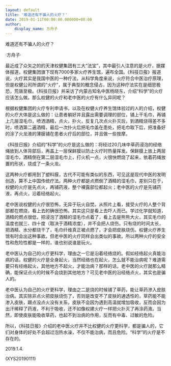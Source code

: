 ```yaml
---
layout: default
title: '难道还有不骗人的火疗？'
date: 2019-01-11T00:00:00.000000+08:00
author:
    display_name: 方舟子
---
```


难道还有不骗人的火疗？

·方舟子·

最近成了众矢之的的天津权健集团有三大“法宝”，其中最引人注意的是火疗，据媒体报道，权健集团旗下现有7000多家火疗养生馆，遍布全国。《科技日报》报道说，火疗其实是我国中医的一种疗法，从科学角度来说，火疗符合中医治疗原理，但是权健公司所谓的“火疗”，属于典型的概念侵占，因为这种疗法实在是细思极恐，荒唐至极。《科技日报》并采访了内蒙古知名中医杨晓东，介绍“科学”的火疗应该怎么做。那么权健的火疗和老中医的火疗有什么异同呢？

根据权健集团的火疗专利申请书，以及在权健火疗养生馆体验过的人的介绍，权健的火疗大体是这么做的：让患者躺好并且露出需要调理的部位，铺上干毛巾，再铺上几层湿毛巾，喷洒酒精，点火，扑火，反复几次点火扑灭后，到酒精烧得差不多时，喷洒第二遍酒精，最后一次扑火后把毛巾盖在患处，把毛巾取下后，把准备好的涂了火龙液的薄膜铺在患者火疗后的部位，并且做一些按摩。

《科技日报》介绍的“科学”的火疗是这么做的：将经过20几味中草药浸泡的经络绳放到人体背部后，再盖上一层保鲜膜以防止火疗时热量挥发。保鲜膜上放上两层湿毛巾，酒精倒在第二层湿毛巾上，打火机一点，火很快燃烧了起来，依着药绳放置的形状，烧成了一条火龙。

这两种火疗都用到了塑料膜，古代不可能有类似的东西，可见这是现代中医的发明创造，算不上中国传统疗法。两种火疗都是点燃倒了酒精的湿毛巾，差别只在于，权健的火疗是先点火，再铺药液，整个裸露部位都起火；老中医的火疗是先铺药液，再点火，沿着经络起火。

老中医说权健的火疗很恐怖，无异于玩火自焚。从照片上看，接受火疗的人整个背部都在燃烧，看上去的确很恐怖。其实这只是看上去吓人而已。学过化学就知道，酒精的燃点很低，把浸泡了酒精的湿毛巾点着了，看上去是熊熊大火，其实毛巾的温度也就三、四十度（取决于酒精浓度），并不会把人烧伤。只有烧的时间太长，把酒精、水分都烧干了，毛巾纤维真正被点燃了，才会把皮肤烧伤。权健火疗养生馆有时会出这种事故。但老中医的火疗同样会出类似的事故。所以两种火疗的安全性和危险性都是一样的，谁也别说谁是玩火。

老中医认为自己的火疗更科学，理由之一它是沿着经络烧的。假如经络起火真能治病的话，权健的火疗是全身起火，当然经络也在起火，怎么就不能治病呢？难道需要只有经络起火，其他地方不起火，才能治病？那样的话，老中医的火疗就那么精确，能保证点火的时候不会烧到其他地方？可见老中医的沿经络点火，其实也是骗人的。

老中医认为自己的火疗更科学，理由之二是烧的时候铺了草药，能让草药渗入皮肤治病。其实除非点火把皮肤烧伤了，否则是改变不了皮肤的通透性的，草药能不能渗入皮肤，跟点没点火没有关系，皮肤不会因为遇到高温就增加吸收，反而会因为出汗稀释了药液，不利于吸收，还不如像权建火疗一样把火扑灭了再涂药液。当然，即使皮肤能吸收草药，也起不到治病的作用，反而有中毒、过敏的危险。

所以，《科技日报》介绍的老中医火疗并不比权健的火疗更科学，都是骗人的，它们对身体的好处不会超过泡热水澡，不仅不能治病，而且危险。“科学”的火疗是不存在的。

2019.1.4.

(XYS20190111)

